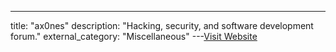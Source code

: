 ---
title: "ax0nes"
description: "Hacking, security, and software development forum."
external_category: "Miscellaneous"
---[Visit Website](https://ax0nes.com/)

